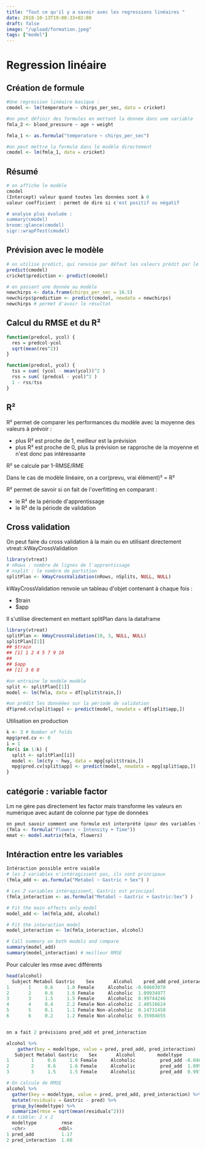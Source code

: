 ```yaml
---
title: "Tout ce qu'il y a savoir avec les regressions linéaires "
date: 2018-10-13T19:00:33+02:00
draft: false
image: "/upload/formation.jpeg"
tags: ["model"]
---
```



# Regression linéaire

## Création de formule
```r
#Une regression linéaire basique :
cmodel <- lm(temperature ~ chirps_per_sec, data = cricket)

#on peut définir des formules en mettant la donnée dans une variable
fmla_2 <- blood_pressure ~ age + weight

fmla_1 <- as.formula("temperature ~ chirps_per_sec")

#on peut mettre la formule dans le modèle directement
cmodel <- lm(fmla_1, data = cricket)
```

## Résumé

```r
# on affiche le modèle
cmodel
(Intercept) valeur quand toutes les données sont à 0
valeur coefficient : permet de dire si c'est positif ou négatif

# analyse plus évoluée :
summary(cmodel)
broom::glance(cmodel)
sigr::wrapFTest(cmodel)
```

## Prévision avec le modèle

```r
# on utilise predict, qui renvoie par défaut les valeurs prédit par le modèle pour lesquels le modèle a appris
predict(cmodel)
cricket$prediction <- predict(cmodel)

# en passant une donnée au modèle
newchirps <- data.frame(chirps_per_sec = 16.5)
newchirps$prediction <- predict(cmodel, newdata = newchirps)
newchirps # permet d'avoir le résultat

```

## Calcul du RMSE et du R²

```r
function(predcol, ycol) {
  res = predcol-ycol
  sqrt(mean(res^2))
}

function(predcol, ycol) {
  tss = sum( (ycol - mean(ycol))^2 )
  rss = sum( (predcol - ycol)^2 )
  1 - rss/tss
}
```

## R²

R² permet de comparer les performances du modèle avec la moyenne des valeurs à prévoir :

* plus R² est proche de 1, meilleur est la prévision
* plus R² est proche de 0, plus la prévision se rapproche de la moyenne et n'est donc pas intéressante

R² se calcule par 1-RMSE/RME

Dans le cas de modèle linéaire, on a cor(prevu, vrai élément)² = R²

R² permet de savoir si on fait de l'overfitting en comparant :

* le R² de la période d'apprentissage
* le R² de la période de validation

## Cross validation

On peut faire du cross validation à la main ou en utilisant directement vtreat::kWayCrossValidation

```r
library(vtreat)
# nRows : nombre de lignes de l'apprentissage
# nsplit : le nombre de partition
splitPlan <- kWayCrossValidation(nRows, nSplits, NULL, NULL)
```


kWayCrossValidation renvoie un tableau d'objet contenant à chaque fois :
- $train
- $app

Il s'utilise directement en mettant splitPlan dans la dataframe


```r
library(vtreat)
splitPlan <- kWayCrossValidation(10, 3, NULL, NULL)
splitPlan[[1]]
## $train
## [1] 1 2 4 5 7 9 10
##
## $app
## [1] 3 6 8

#on entraine le modèle modèle
split <- splitPlan[[1]]
model <- lm(fmla, data = df[split$train,])

#on prédit les donnéées sur la période de validation
df$pred.cv[split$app] <- predict(model, newdata = df[split$app,])

```

Utilisation en production
```r
k <- 3 # Number of folds
mpg$pred.cv <- 0
i = 1
for(i in 1:k) {
  split <- splitPlan[[i]]
  model <- lm(cty ~ hwy, data = mpg[split$train,])
  mpg$pred.cv[split$app] <- predict(model, newdata = mpg[split$app,])
}
```

## catégorie : variable factor

Lm ne gère pas directement les factor mais transforme les valeurs en numérique avec autant de colonne par type de données

```r
on peut savoir comment une formule est interprété (pour des variables factor) :
(fmla <- formula("Flowers ~ Intensity + Time"))
mmat <- model.matrix(fmla, flowers)
```


## Intéraction entre les variables
```r
Intéraction possible entre vaiable
# les 2 variables n'intéragissent pas, ils sont principaux
(fmla_add <- as.formula("Metabol ~ Gastric + Sex") )

# Les 2 variables intéragissent, Gastric est principal
(fmla_interaction <- as.formula("Metabol ~ Gastric + Gastric:Sex") )

# Fit the main effects only model
model_add <- lm(fmla_add, alcohol)

# Fit the interaction model
model_interaction <- lm(fmla_interaction, alcohol)

# Call summary on both models and compare
summary(model_add)
summary(model_interaction) # meilleur RMSE
```

Pour calculer les rmse avec différents

```r
head(alcohol)
  Subject Metabol Gastric    Sex       Alcohol    pred_add pred_interaction
1       1     0.6     1.0 Female     Alcoholic -0.04603078                0
2       2     0.6     1.6 Female     Alcoholic  1.09934977                0
3       3     1.5     1.5 Female     Alcoholic  0.99744246                0
4       4     0.4     2.2 Female Non-alcoholic  2.48516624                0
5       5     0.1     1.1 Female Non-alcoholic  0.14731458                0
6       6     0.2     1.2 Female Non-alcoholic  0.35984655                0


on a fait 2 prévisions pred_add et pred_interaction

alcohol %>%
    gather(key = modeltype, value = pred, pred_add, pred_interaction)
   Subject Metabol Gastric    Sex       Alcohol        modeltype        pred
1        1     0.6     1.0 Female     Alcoholic         pred_add -0.04603078
2        2     0.6     1.6 Female     Alcoholic         pred_add  1.09934977
3        3     1.5     1.5 Female     Alcoholic         pred_add  0.99744246

# On calcule de RMSE
alcohol %>%
  gather(key = modeltype, value = pred, pred_add, pred_interaction) %>%
  mutate(residuals = Gastric - pred) %>%
  group_by(modeltype) %>%
  summarize(rmse = sqrt(mean(residuals^2)))
# A tibble: 2 x 2
  modeltype         rmse
  <chr>            <dbl>
1 pred_add          1.17
2 pred_interaction  1.60
```
